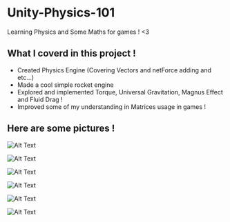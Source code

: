 # Unity-Physics-101
Learning Physics and Some Maths for games !  <3 

## What I coverd in this project ! 

* Created Physics Engine (Covering Vectors and netForce adding and etc...)
* Made a cool simple rocket engine 
* Explored and implemented Torque, Universal Gravitation, Magnus Effect and Fluid Drag ! 
* Improved some of my understanding in Matrices usage in games ! 

## Here are some pictures ! 

![Alt Text](https://i.imgur.com/TFD9j1x.png)

![Alt Text](https://i.imgur.com/3Nkzvj9.png)

![Alt Text](https://i.imgur.com/nurQIm3.png)

![Alt Text](https://i.imgur.com/qusioMa.png)

![Alt Text](https://i.imgur.com/HUQM0I7.png)

![Alt Text](https://i.imgur.com/4y98n4f.png)

